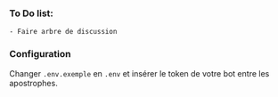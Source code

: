 ### To Do list:
    - Faire arbre de discussion

### Configuration
Changer ``.env.exemple`` en ``.env`` et insérer le token de votre bot entre les apostrophes.
